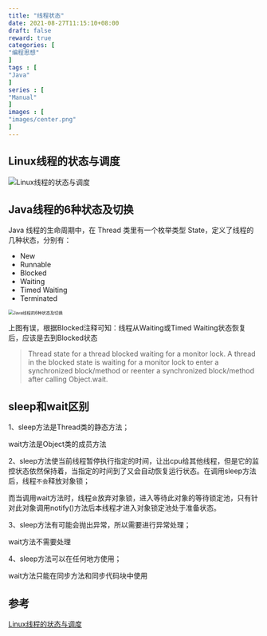 ```yaml
---
title: "线程状态"
date: 2021-08-27T11:15:10+08:00
draft: false
reward: true
categories: [
"编程思想"
]
tags : [
"Java"
]
series : [
"Manual"
]
images : [
"images/center.png"
]
---
```


[comment]: <> "# 线程状态"

## Linux线程的状态与调度

![Linux线程的状态与调度](https://picgo.6and.ltd/img/27455519_2.jpeg)

## Java线程的6种状态及切换

Java 线程的生命周期中，在 Thread 类里有一个枚举类型 State，定义了线程的几种状态，分别有：

- New
- Runnable
- Blocked
- Waiting
- Timed Waiting
- Terminated

<img src="https://picgo.6and.ltd/img/20181120173640764.jpeg" alt="Java线程的6种状态及切换" style="zoom: 60%;" />

上图有误，根据Blocked注释可知：线程从Waiting或Timed Waiting状态恢复后，应该是去到Blocked状态

> Thread state for a thread blocked waiting for a monitor lock. A thread in the blocked state is waiting for a monitor lock to enter a synchronized block/method or reenter a synchronized block/method after calling Object.wait.

## sleep和wait区别

1、sleep方法是Thread类的静态方法；

wait方法是Object类的成员方法

2、sleep方法使当前线程暂停执行指定的时间，让出cpu给其他线程，但是它的监控状态依然保持着，当指定的时间到了又会自动恢复运行状态。在调用sleep方法后，线程`不会`释放对象锁；

而当调用wait方法时，线程`会`放弃对象锁，进入等待此对象的等待锁定池，只有针对此对象调用notify()方法后本线程才进入对象锁定池处于准备状态。

3、sleep方法有可能会抛出异常，所以需要进行异常处理；

wait方法不需要处理

4、sleep方法可以在任何地方使用；

wait方法只能在同步方法和同步代码块中使用



## 参考

[Linux线程的状态与调度](http://www.360doc.com/content/12/1011/10/3478092_240794029.shtml)


